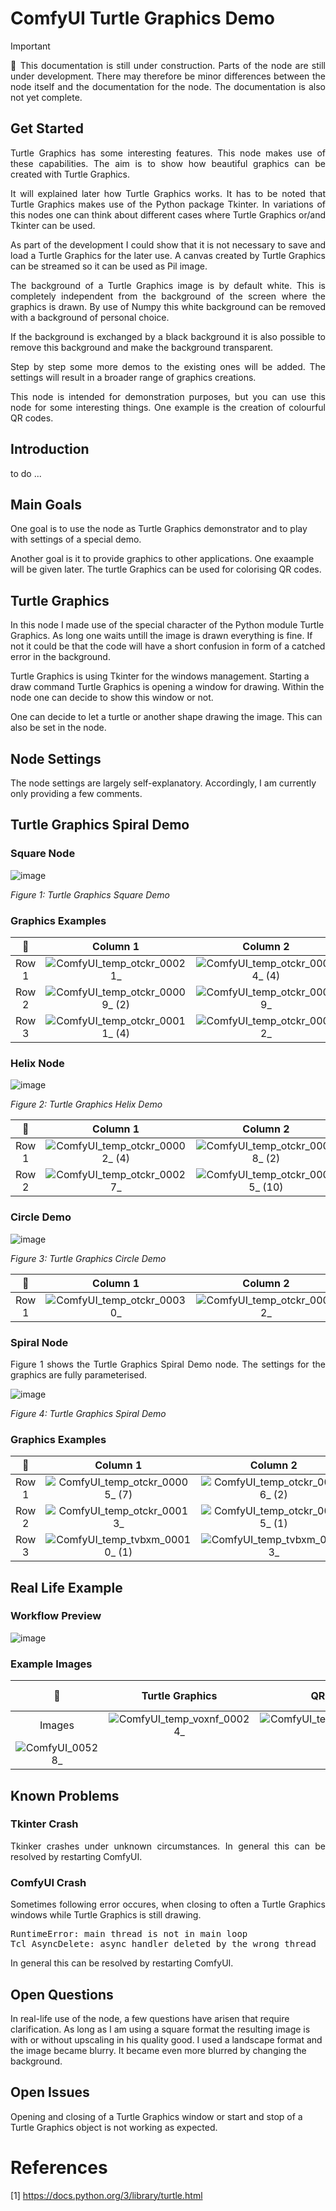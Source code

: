 # ComfyUI Turtle Graphics Demo

> [!IMPORTANT]  
> <p align="justify">🚧 This documentation is still under construction.
> Parts of the node are still under development. There may therefore be
> minor differences between the node itself and the documentation for
> the node. The documentation is also not yet complete.</p>

## Get Started

<p align="justify">Turtle Graphics has some interesting features. This 
node makes use of these capabilities. The aim is to show how beautiful
graphics can be created with Turtle Graphics.</p>

<p align="justify">It will explained later how Turtle Graphics works.
It has to be noted that Turtle Graphics makes use of the Python package
Tkinter. In variations of this nodes one can think about different cases
where Turtle Graphics or/and Tkinter can be used.</p>

<p align="justify">As part of the development I could show that it is not
necessary to save and load a Turtle Graphics for the later use. A canvas
created by Turtle Graphics can be streamed so it can be used as Pil image.</p> 

<p align="justify">The background of a Turtle Graphics image is by default
white. This is completely independent from the background of the screen where 
the graphics is drawn. By use of Numpy this white background can be removed
with a background of personal choice.</p> 

<p align="justify">If the background is exchanged by a black background it
is also possible to remove this background and make the background transparent.
</p> 

<p align="justify">Step by step some more demos to the existing ones 
will be added. The settings will result in a broader range of graphics
creations.</p> 

<p align="justify">This node is intended for demonstration purposes,
but you can use this node for some interesting things. One example is
the creation of colourful QR codes.</p>  

## Introduction

to do ...

## Main Goals

One goal is to use the node as Turtle Graphics demonstrator and to play with settings of a special demo.

Another goal is it to provide graphics to other applications. One exaample will be given later. The turtle 
Graphics can be used for colorising QR codes. 

## Turtle Graphics

In this node I made use of the special character of the Python module Turtle Graphics. As long one waits
untill the image is drawn everything is fine. If not it could be that the code will  have a short confusion 
in form of a catched error in the background. 

Turtle Graphics is using Tkinter for the windows management. Starting a draw command Turtle Graphics is 
opening a window for drawing. Within the node one can decide to show this window or not.

One can decide to let a turtle or another shape drawing the image. This can also be set in the node.

## Node Settings

The node settings are largely self-explanatory. Accordingly, I am currently only providing a few comments.

## Turtle Graphics Spiral Demo

### Square Node

![image](https://github.com/user-attachments/assets/d6a191c8-2e52-4ad1-b571-9847834bc52f)

*Figure 1: Turtle Graphics Square Demo*

### Graphics Examples

  📎     | Column 1            | Column 2         |   Column 3  
:----: | :-------------------------: | :-------------------------: | :----------------------------------:
Row 1 | ![ComfyUI_temp_otckr_00021_](https://github.com/user-attachments/assets/5a59d225-7401-4864-8334-992170004991) | ![ComfyUI_temp_otckr_00004_ (4)](https://github.com/user-attachments/assets/0037b51f-3923-4183-b34e-de4f3d9b848b) | ![ComfyUI_temp_otckr_00005_ (8)](https://github.com/user-attachments/assets/794afeba-5f9d-401a-8af6-cbab965823a5)
Row 2 | ![ComfyUI_temp_otckr_00009_ (2)](https://github.com/user-attachments/assets/8ea38ed5-aaad-421a-86cb-cfc1cebe9a80) | ![ComfyUI_temp_otckr_00029_](https://github.com/user-attachments/assets/05e5340f-3653-40cc-bc53-9a14e44d366d) | ![ComfyUI_temp_otckr_00040_](https://github.com/user-attachments/assets/22fc1d80-6b72-4464-ae84-8e44dc7ad81f)
Row 3 | ![ComfyUI_temp_otckr_00011_ (4)](https://github.com/user-attachments/assets/6b7bdd90-3fae-4354-b16c-a728386028c7) | ![ComfyUI_temp_otckr_00022_](https://github.com/user-attachments/assets/aa7b63e4-08cb-4e01-845a-baf333d887c0) | ![ComfyUI_temp_otckr_00026_](https://github.com/user-attachments/assets/d62e2ff7-d561-42d6-b79a-f625ff5b0b67)


### Helix Node

![image](https://github.com/user-attachments/assets/63fbd8ad-b69e-4745-a13e-b1ffb24ecb07)

*Figure 2: Turtle Graphics Helix Demo*

 📎     | Column 1            | Column 2         |   Column 3  
:----: | :-------------------------: | :-------------------------: | :----------------------------------:
Row 1 | ![ComfyUI_temp_otckr_00002_ (4)](https://github.com/user-attachments/assets/12ae4099-5ac6-43c8-9670-068cb63f3b98) | ![ComfyUI_temp_otckr_00008_ (2)](https://github.com/user-attachments/assets/c5c5a48b-01a3-4d50-8cc2-23baa3c01afe) | ![ComfyUI_temp_otckr_00021_ (1)](https://github.com/user-attachments/assets/c86751f2-4488-4f71-a61b-9b02b888a1a2)
Row 2 | ![ComfyUI_temp_otckr_00027_](https://github.com/user-attachments/assets/dfe7fedd-6cea-4725-9e0b-fe443b24db16) | ![ComfyUI_temp_otckr_00005_ (10)](https://github.com/user-attachments/assets/12786dce-22bb-419b-b766-5fa0126ab304) | ![ComfyUI_temp_otckr_00028_](https://github.com/user-attachments/assets/b5ef6459-3dcb-4f8e-a133-16fbbdfbcef7)

### Circle Demo

![image](https://github.com/user-attachments/assets/faeb7fbd-e715-4a50-8116-1e39b7846d8d)

*Figure 3: Turtle Graphics Circle Demo*

  📎     | Column 1            | Column 2         |   Column 3  
:----: | :-------------------------: | :-------------------------: | :----------------------------------:
Row 1 | ![ComfyUI_temp_otckr_00030_](https://github.com/user-attachments/assets/d78b51bf-0efb-4c8b-a885-e4fc4e6fbc90) | ![ComfyUI_temp_otckr_00032_](https://github.com/user-attachments/assets/412b17e0-63e2-42c2-b522-e27eff587049) | ![ComfyUI_temp_otckr_00034_](https://github.com/user-attachments/assets/5701d9a3-ce5f-4e99-acad-ef6af2ba044a)

### Spiral Node 

<p align="justify">Figure 1 shows the Turtle Graphics Spiral Demo 
node. The settings for the graphics are fully parameterised.</p> 

![image](https://github.com/user-attachments/assets/9d315296-cd2f-439d-afae-aa740b8653b8)

*Figure 4: Turtle Graphics Spiral Demo*

### Graphics Examples

  📎     | Column 1            | Column 2         |   Column 3  
:----: | :-------------------------: | :-------------------------: | :----------------------------------:
Row 1 | ![ComfyUI_temp_otckr_00005_ (7)](https://github.com/user-attachments/assets/5d3bcd8a-24ab-43d7-99e3-d29c0f38cef9) | ![ComfyUI_temp_otckr_00006_ (2)](https://github.com/user-attachments/assets/2db35f0b-4219-4007-afc3-856d729900d1) | ![ComfyUI_temp_otckr_00010_ (4)](https://github.com/user-attachments/assets/ef0e5a23-2228-4a34-863d-d2b0b47188cb)
Row 2 | ![ComfyUI_temp_otckr_00013_](https://github.com/user-attachments/assets/b03ca5e8-6a57-4665-b1fe-baa39944432a) | ![ComfyUI_temp_otckr_00015_ (1)](https://github.com/user-attachments/assets/62d14758-3954-4ed7-b204-0958ef0e0d41) | ![ComfyUI_temp_otckr_00016_](https://github.com/user-attachments/assets/b29f3a54-c7ec-477b-8d7f-f4aba416c81f)
Row 3 | ![ComfyUI_temp_tvbxm_00010_ (1)](https://github.com/user-attachments/assets/673a92f0-5dce-4e6f-a101-339f44379435) | ![ComfyUI_temp_tvbxm_00013_](https://github.com/user-attachments/assets/e495cab7-a1dd-4bfb-8061-d4a8b9d8f8ba) | ![ComfyUI_temp_tvbxm_00016_](https://github.com/user-attachments/assets/b7435ed4-1b19-47ca-9232-bb3e63946da9)

## Real Life Example

### Workflow Preview

![image](https://github.com/user-attachments/assets/047ef65d-6c86-4002-9b81-1e70e1b4ef8e)

### Example Images

  📎     | Turtle Graphics           | QR Code                     |   AI Image  
:----: | :-------------------------: | :-------------------------: | :-------------------------:
Images | ![ComfyUI_temp_voxnf_00024_](https://github.com/user-attachments/assets/7b124883-d324-481e-9275-d88034f07101) | ![ComfyUI_temp_mzxdj_00009_](https://github.com/user-attachments/assets/1193ebc7-988f-4541-bbd9-3a790bad1e9b)
 | ![ComfyUI_00528_](https://github.com/user-attachments/assets/61950ca6-5c58-46c4-ba61-83837e6c3783)

## Known Problems

### Tkinter Crash

<p align="justify">Tkinker crashes under unknown circumstances.
In general this can be resolved by restarting ComfyUI.</p>

### ComfyUI Crash

<p align="justify">Sometimes following error occures, when
closing to often a Turtle Graphics windows while Turtle
Graphics is still drawing.</p>

<pre>
RuntimeError: main thread is not in main loop
Tcl_AsyncDelete: async handler deleted by the wrong thread
</pre>  

<p align="justify">In general this can be resolved by restarting
ComfyUI.</p>

## Open Questions

In real-life use of the node, a few questions have arisen that require clarification. As 
long as I am using a square format the resulting image is with or without upscaling in his
quality good. I used a landscape format and the image became blurry. It became even more 
blurred by changing the background.

## Open Issues

Opening and closing of a Turtle Graphics window or start and stop of a Turtle Graphics object is not working as expected.

# References

[1] https://docs.python.org/3/library/turtle.html
